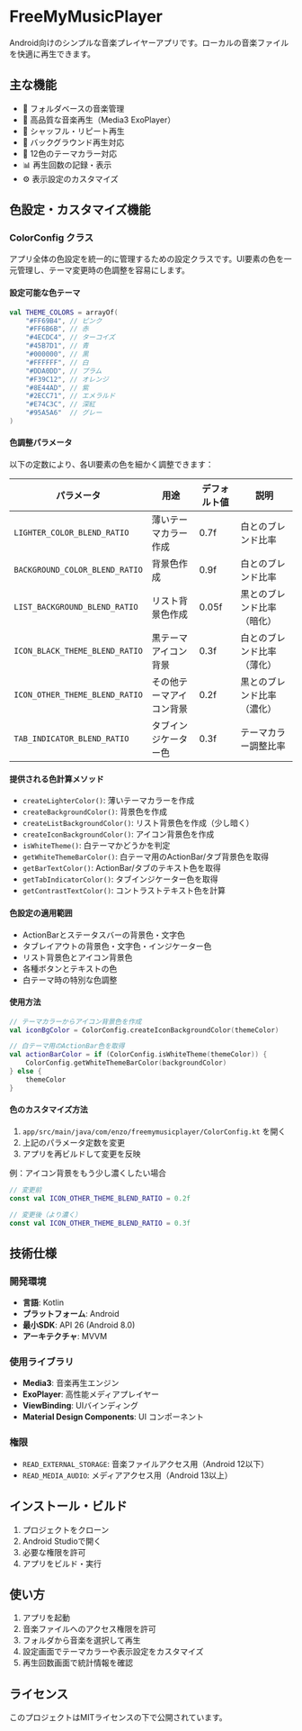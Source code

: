 # FreeMyMusicPlayer

Android向けのシンプルな音楽プレイヤーアプリです。ローカルの音楽ファイルを快適に再生できます。

## 主な機能

- 📁 フォルダベースの音楽管理
- 🎵 高品質な音楽再生（Media3 ExoPlayer）
- 🔀 シャッフル・リピート再生
- 📱 バックグラウンド再生対応
- 🎨 12色のテーマカラー対応
- 📊 再生回数の記録・表示
- ⚙️ 表示設定のカスタマイズ

## 色設定・カスタマイズ機能

### ColorConfig クラス
アプリ全体の色設定を統一的に管理するための設定クラスです。UI要素の色を一元管理し、テーマ変更時の色調整を容易にします。

#### 設定可能な色テーマ
```kotlin
val THEME_COLORS = arrayOf(
    "#FF69B4", // ピンク
    "#FF6B6B", // 赤
    "#4ECDC4", // ターコイズ
    "#45B7D1", // 青
    "#000000", // 黒
    "#FFFFFF", // 白
    "#DDA0DD", // プラム
    "#F39C12", // オレンジ
    "#8E44AD", // 紫
    "#2ECC71", // エメラルド
    "#E74C3C", // 深紅
    "#95A5A6"  // グレー
)
```

#### 色調整パラメータ
以下の定数により、各UI要素の色を細かく調整できます：

| パラメータ | 用途 | デフォルト値 | 説明 |
|-----------|------|-------------|------|
| `LIGHTER_COLOR_BLEND_RATIO` | 薄いテーマカラー作成 | 0.7f | 白とのブレンド比率 |
| `BACKGROUND_COLOR_BLEND_RATIO` | 背景色作成 | 0.9f | 白とのブレンド比率 |
| `LIST_BACKGROUND_BLEND_RATIO` | リスト背景色作成 | 0.05f | 黒とのブレンド比率（暗化） |
| `ICON_BLACK_THEME_BLEND_RATIO` | 黒テーマアイコン背景 | 0.3f | 白とのブレンド比率（薄化） |
| `ICON_OTHER_THEME_BLEND_RATIO` | その他テーマアイコン背景 | 0.2f | 黒とのブレンド比率（濃化） |
| `TAB_INDICATOR_BLEND_RATIO` | タブインジケーター色 | 0.3f | テーマカラー調整比率 |

#### 提供される色計算メソッド
- `createLighterColor()`: 薄いテーマカラーを作成
- `createBackgroundColor()`: 背景色を作成
- `createListBackgroundColor()`: リスト背景色を作成（少し暗く）
- `createIconBackgroundColor()`: アイコン背景色を作成
- `isWhiteTheme()`: 白テーマかどうかを判定
- `getWhiteThemeBarColor()`: 白テーマ用のActionBar/タブ背景色を取得
- `getBarTextColor()`: ActionBar/タブのテキスト色を取得
- `getTabIndicatorColor()`: タブインジケーター色を取得
- `getContrastTextColor()`: コントラストテキスト色を計算

#### 色設定の適用範囲
- ActionBarとステータスバーの背景色・文字色
- タブレイアウトの背景色・文字色・インジケーター色
- リスト背景色とアイコン背景色
- 各種ボタンとテキストの色
- 白テーマ時の特別な色調整

#### 使用方法
```kotlin
// テーマカラーからアイコン背景色を作成
val iconBgColor = ColorConfig.createIconBackgroundColor(themeColor)

// 白テーマ用のActionBar色を取得
val actionBarColor = if (ColorConfig.isWhiteTheme(themeColor)) {
    ColorConfig.getWhiteThemeBarColor(backgroundColor)
} else {
    themeColor
}
```

#### 色のカスタマイズ方法
1. `app/src/main/java/com/enzo/freemymusicplayer/ColorConfig.kt` を開く
2. 上記のパラメータ定数を変更
3. アプリを再ビルドして変更を反映

例：アイコン背景をもう少し濃くしたい場合
```kotlin
// 変更前
const val ICON_OTHER_THEME_BLEND_RATIO = 0.2f

// 変更後（より濃く）
const val ICON_OTHER_THEME_BLEND_RATIO = 0.3f
```

## 技術仕様

### 開発環境
- **言語**: Kotlin
- **プラットフォーム**: Android
- **最小SDK**: API 26 (Android 8.0)
- **アーキテクチャ**: MVVM

### 使用ライブラリ
- **Media3**: 音楽再生エンジン
- **ExoPlayer**: 高性能メディアプレイヤー
- **ViewBinding**: UIバインディング
- **Material Design Components**: UI コンポーネント

### 権限
- `READ_EXTERNAL_STORAGE`: 音楽ファイルアクセス用（Android 12以下）
- `READ_MEDIA_AUDIO`: メディアアクセス用（Android 13以上）

## インストール・ビルド

1. プロジェクトをクローン
2. Android Studioで開く
3. 必要な権限を許可
4. アプリをビルド・実行

## 使い方

1. アプリを起動
2. 音楽ファイルへのアクセス権限を許可
3. フォルダから音楽を選択して再生
4. 設定画面でテーマカラーや表示設定をカスタマイズ
5. 再生回数画面で統計情報を確認

## ライセンス

このプロジェクトはMITライセンスの下で公開されています。
